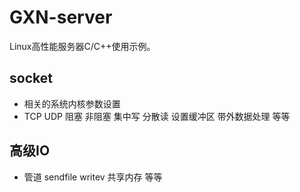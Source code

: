 # GXN-server
Linux高性能服务器C/C++使用示例。
## socket
* 相关的系统内核参数设置
* TCP UDP 阻塞 非阻塞 集中写 分散读 设置缓冲区 带外数据处理 等等
## 高级IO
* 管道 sendfile writev 共享内存 等等

